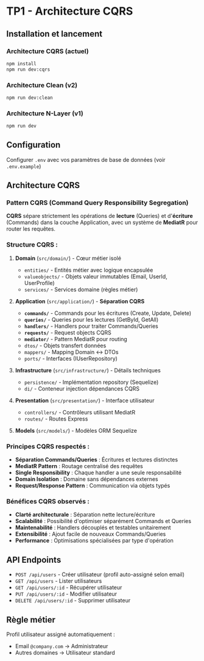 # TP1 - Architecture CQRS

## Installation et lancement

### Architecture CQRS (actuel)

```bash
npm install
npm run dev:cqrs
```

### Architecture Clean (v2)

```bash
npm run dev:clean
```

### Architecture N-Layer (v1)

```bash
npm run dev
```

## Configuration

Configurer `.env` avec vos paramètres de base de données (voir `.env.example`)

## Architecture CQRS

### Pattern CQRS (Command Query Responsibility Segregation)

**CQRS** sépare strictement les opérations de **lecture** (Queries) et d'**écriture** (Commands) dans la couche Application, avec un système de **MediatR** pour router les requêtes.

### Structure CQRS :

1. **Domain** (`src/domain/`) - Cœur métier isolé

   - `entities/` - Entités métier avec logique encapsulée
   - `valueobjects/` - Objets valeur immutables (Email, UserId, UserProfile)
   - `services/` - Services domaine (règles métier)

2. **Application** (`src/application/`) - **Séparation CQRS**

   - **`commands/`** - Commands pour les écritures (Create, Update, Delete)
   - **`queries/`** - Queries pour les lectures (GetById, GetAll)
   - **`handlers/`** - Handlers pour traiter Commands/Queries
   - **`requests/`** - Request objects CQRS
   - **`mediator/`** - Pattern MediatR pour routing
   - `dtos/` - Objets transfert données
   - `mappers/` - Mapping Domain ↔ DTOs
   - `ports/` - Interfaces (IUserRepository)

3. **Infrastructure** (`src/infrastructure/`) - Détails techniques

   - `persistence/` - Implémentation repository (Sequelize)
   - `di/` - Conteneur injection dépendances CQRS

4. **Presentation** (`src/presentation/`) - Interface utilisateur

   - `controllers/` - Contrôleurs utilisant MediatR
   - `routes/` - Routes Express

5. **Models** (`src/models/`) - Modèles ORM Sequelize

### Principes CQRS respectés :

- **Séparation Commands/Queries** : Écritures et lectures distinctes
- **MediatR Pattern** : Routage centralisé des requêtes
- **Single Responsibility** : Chaque handler a une seule responsabilité
- **Domain Isolation** : Domaine sans dépendances externes
- **Request/Response Pattern** : Communication via objets typés

### Bénéfices CQRS observés :

- **Clarté architecturale** : Séparation nette lecture/écriture
- **Scalabilité** : Possibilité d'optimiser séparément Commands et Queries
- **Maintenabilité** : Handlers découplés et testables unitairement
- **Extensibilité** : Ajout facile de nouveaux Commands/Queries
- **Performance** : Optimisations spécialisées par type d'opération

## API Endpoints

- `POST /api/users` - Créer utilisateur (profil auto-assigné selon email)
- `GET /api/users` - Lister utilisateurs
- `GET /api/users/:id` - Récupérer utilisateur
- `PUT /api/users/:id` - Modifier utilisateur
- `DELETE /api/users/:id` - Supprimer utilisateur

## Règle métier

Profil utilisateur assigné automatiquement :

- Email `@company.com` → Administrateur
- Autres domaines → Utilisateur standard
